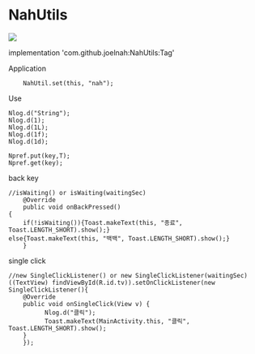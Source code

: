 # NahUtils
[![](https://jitpack.io/v/joelnah/NahUtils.svg)](https://jitpack.io/#joelnah/NahUtils)

implementation 'com.github.joelnah:NahUtils:Tag'

Application

        NahUtil.set(this, "nah");

Use

	Nlog.d("String");
	Nlog.d(1);
	Nlog.d(1L);
	Nlog.d(1f);
	Nlog.d(1d);

	Npref.put(key,T);
	Npref.get(key);

back key

	//isWaiting() or isWaiting(waitingSec)
        @Override
    	public void onBackPressed() 
	{
        if(!isWaiting()){Toast.makeText(this, "종료", Toast.LENGTH_SHORT).show();}
	else{Toast.makeText(this, "백백", Toast.LENGTH_SHORT).show();}
    	}

single click

	//new SingleClickListener() or new SingleClickListener(waitingSec)
	((TextView) findViewById(R.id.tv)).setOnClickListener(new SingleClickListener(){
        @Override
        public void onSingleClick(View v) {
              Nlog.d("클릭");
              Toast.makeText(MainActivity.this, "클릭", Toast.LENGTH_SHORT).show();
        }
        });
